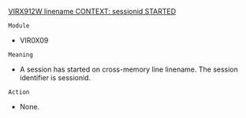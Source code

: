 [VIRX912W linename CONTEXT: sessionid STARTED](https://virtel.readthedocs.io/en/latest/manuals/virtel/Virtel459MG/messages.html?highlight=VIRX912W#VIRX912W)

`Module`
- VIR0X09

`Meaning`
- A session has started on cross-memory line linename. The session identifier is sessionid.

`Action`
- None.
